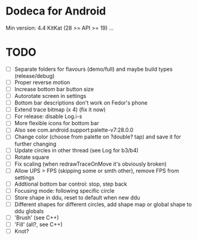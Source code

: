 # Dodeca for Android
Min version: 4.4 KitKat (28 >= API >= 19)
...
# TODO
- [ ] Separate folders for flavours (demo/full) and maybe build types (release/debug)
- [ ] Proper reverse motion
- [ ] Increase bottom bar button size
- [ ] Autorotate screen in settings
- [ ] Bottom bar descriptions don't work on Fedor's phone
- [ ] Extend trace bitmap (x 4) (fix it now)
- [ ] For release: disable Log.i-s
- [ ] More flexible icons for bottom bar
- [ ] Also see com.android.support:palette-v7:28.0.0
- [ ] Change color (choose from palette on ?double? tap) and save it for further changing
- [ ] Update circles in other thread (see Log for b3/b4)
- [ ] Rotate square
- [ ] Fix scaling (when redrawTraceOnMove it's obviously broken)
- [ ] Allow UPS > FPS (skipping some or smth other), remove FPS from settings
- [ ] Addtional bottom bar control: stop, step back
- [ ] Focusing mode: following specific circle
- [ ] Store shape in ddu, reset to default when new ddu
- [ ] Different shapes for different circles, add shape map or global shape to ddu globals
- [ ] 'Brush' (see C++)
- [ ] 'Fill' (all?, see C++)
- [ ] Knot?
